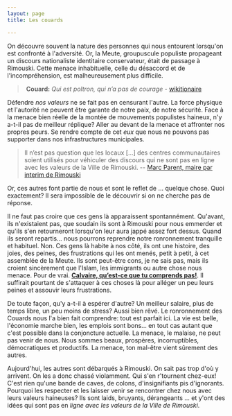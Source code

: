 ```yaml
---
layout: page
title: Les couards

---
```


On découvre souvent la nature des personnes qui nous entourent lorsqu'on est confronté à l'adversité. Or, la Meute, groupuscule populiste propageant un discours nationaliste identitaire conservateur, était de passage à Rimouski. Cette menace inhabituelle, celle du désaccord et de l'incompréhension, est malheureusement plus difficile.

   > **Couard:** *Qui est poltron, qui n’a pas de courage* - [wikitionaire](https://fr.wiktionary.org/wiki/couard)

Défendre *nos valeurs* ne se fait pas en censurant l'autre. La force physique et l'autorité ne peuvent être garante de notre paix, de notre sécurité. Face à la menace bien réelle de la montée de mouvements populistes haineux, n'y a-t-il pas de meilleur réplique? Aller au devant de la menace et affronter nos propres peurs. Se rendre compte de cet *eux* que nous ne pouvons pas supporter dans nos infrastructures municipales.

   > Il n’est pas question que les locaux [...] des centres communautaires soient utilisés pour véhiculer des discours qui ne sont pas en ligne avec les valeurs de la Ville de Rimouski.
   -- [Marc Parent, maire par interim de Rimouski](http://ici.radio-canada.ca/nouvelle/1048145/la-meute-conference-ville-rimouski-annulation)


Or, ces autres font partie de nous et sont le reflet de ... quelque chose. Quoi exactement? Il sera impossible de le découvrir si on ne cherche pas de réponse.

Il ne faut pas croire que ces gens là apparaissent spontannément. Qu'avant, ils n'existaient pas, que soudain ils sont à Rimouski pour nous emmerder et qu'ils s'en retourneront lorsqu'on leur aura jappé assez fort dessus. Quand ils seront repartis... nous pourrons reprendre notre ronronnement tranquille et habituel. Non. Ces gens là habite à nos côté, ils ont une histoire, des joies, des peines, des frustrations qui les ont menés, petit à petit, à cet assemblée de la Meute. Ils sont peut-être cons, je ne sais pas, mais ils croient sincèrement que l'Islam, les immigrants ou autre chose nous menace. Pour de vrai. [**Calvaire, qu’est-ce que tu comprends pas!**](http://www.lavantage.qc.ca/actualites/societe/2017/8/1/le-discours-de-la-meute-laisse-perplexe.html). Il suffirait pourtant de s'attaquer à ces choses là pour alléger un peu leurs peines et assouvir leurs frustrations.

De toute façon, qu'y a-t-il à espérer d'autre? Un meilleur salaire, plus de temps libre, un peu moins de stress? Aussi bien rêvé. Le ronronnement des Couards nous l'a bien fait comprendre: tout est parfait ici. La vie est belle, l'économie marche bien, les emplois sont bons... en tout cas autant que c'est possible dans la conjoncture actuelle. La menace, le malaise, ne peut pas venir de nous. Nous sommes beaux, prospères, incorruptibles, démocratiques et productifs. La menace, ton mal-être vient sûrement des autres.

Aujourd'hui, les autres sont débarqués à Rimouski. On sait pas trop d'où y arrivent. On les a donc chassé violamment. Qui s'en r'tournent chez-eux! C'est rien qu'une bande de caves, de colons, d'insignifiants pis d'ignorants. Pourquoi les respecter et les laisser venir se rencontrer chez nous avec leurs valeurs haineuses? Ils sont laids, bruyants, dérangeants ... et y'ont des idées qui sont pas en *ligne avec les valeurs de la Ville de Rimouski*.
